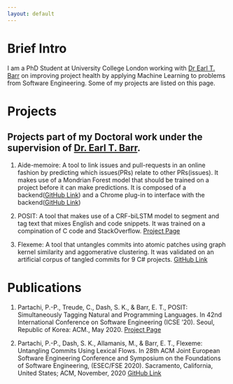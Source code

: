 ```yaml
---
layout: default
---
```

# Brief Intro

I am a PhD Student at University College London working with [Dr Earl T. Barr](http://earlbarr.com/) on improving project health by applying Machine Learning to problems from Software Engineering. Some of my projects are listed on this page.

# Projects

## Projects part of my Doctoral work under the supervision of [Dr. Earl T. Barr](http://earlbarr.com/).

1. Aide-memoire: A tool to link issues and pull-requests in an online fashion by predicting which issues(PRs) relate to other PRs(issues). It makes use of a Mondrian Forest model that should be trained on a project before it can make predictions. It is composed of a backend([GitHub Link](https://github.com/PPPI/a-m)) and a Chrome plug-in to interface with the backend([GitHub Link](https://github.com/PPPI/tlinker-chrome))

1. POSIT: A tool that makes use of a CRF-biLSTM model to segment and tag text that mixes English and code snippets. It was trained on a compination of C code and StackOverflow. [Project Page](https://pppi.github.io/POSIT)

1. Flexeme: A tool that untangles commits into atomic patches using graph kernel similarity and aggomerative clustering. It was validated on an artificial corpus of tangled commits for 9 C# projects. [GitHub Link](https://github.com/PPPI/Flexeme)

# Publications

1. Partachi, P.-P., Treude, C., Dash, S. K., & Barr, E. T., POSIT: Simultaneously Tagging Natural and Programming Languages. In 42nd International Conference on Software Engineering (ICSE ’20). Seoul, Republic of Korea: ACM., May 2020. [Project Page](https://pppi.github.io/POSIT)

1. Partachi, P.-P., Dash, S. K., Allamanis, M., & Barr, E. T., Flexeme: Untangling Commits Using Lexical Flows. In 28th ACM Joint European Software Engineering Conference and Symposium on the Foundations of Software Engineering, (ESEC/FSE 2020). Sacramento, California, United States; ACM, November, 2020 [GitHub Link](https://github.com/PPPI/Flexeme)
